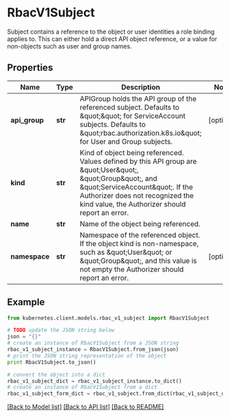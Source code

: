 # RbacV1Subject

Subject contains a reference to the object or user identities a role binding applies to.  This can either hold a direct API object reference, or a value for non-objects such as user and group names.

## Properties
Name | Type | Description | Notes
------------ | ------------- | ------------- | -------------
**api_group** | **str** | APIGroup holds the API group of the referenced subject. Defaults to \&quot;\&quot; for ServiceAccount subjects. Defaults to \&quot;rbac.authorization.k8s.io\&quot; for User and Group subjects. | [optional] 
**kind** | **str** | Kind of object being referenced. Values defined by this API group are \&quot;User\&quot;, \&quot;Group\&quot;, and \&quot;ServiceAccount\&quot;. If the Authorizer does not recognized the kind value, the Authorizer should report an error. | 
**name** | **str** | Name of the object being referenced. | 
**namespace** | **str** | Namespace of the referenced object.  If the object kind is non-namespace, such as \&quot;User\&quot; or \&quot;Group\&quot;, and this value is not empty the Authorizer should report an error. | [optional] 

## Example

```python
from kubernetes.client.models.rbac_v1_subject import RbacV1Subject

# TODO update the JSON string below
json = "{}"
# create an instance of RbacV1Subject from a JSON string
rbac_v1_subject_instance = RbacV1Subject.from_json(json)
# print the JSON string representation of the object
print RbacV1Subject.to_json()

# convert the object into a dict
rbac_v1_subject_dict = rbac_v1_subject_instance.to_dict()
# create an instance of RbacV1Subject from a dict
rbac_v1_subject_form_dict = rbac_v1_subject.from_dict(rbac_v1_subject_dict)
```
[[Back to Model list]](../README.md#documentation-for-models) [[Back to API list]](../README.md#documentation-for-api-endpoints) [[Back to README]](../README.md)


